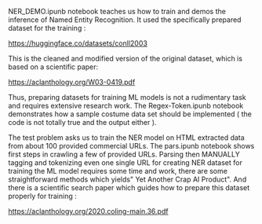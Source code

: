 

NER_DEMO.ipunb notebook teaches us how to train and demos the inference of  Named Entity Recognition. It used the specifically prepared dataset for the training :

https://huggingface.co/datasets/conll2003

This is the cleaned and modified version of the original dataset, which is based on a scientific paper:

https://aclanthology.org/W03-0419.pdf

Thus, preparing datasets for training ML models is not a rudimentary task and requires extensive research work. 
The Regex-Token.ipunb  notebook demonstrates how a sample costume data set should be implemented ( the code is not totally true and the output either  ).

The test problem asks us to train the NER model on HTML extracted data from about 100 provided commercial URLs. The pars.ipunb notebook shows first steps in crawling a few of provided URLs. Parsing then MANUALLY tagging and tokenizing even one single URL for creating NER dataset for training the ML model requires some time and work, there are some straightforward methods which yields" Yet Another Crap AI Product". And there is a scientific search paper which guides how to prepare this dataset properly for training :

https://aclanthology.org/2020.coling-main.36.pdf


